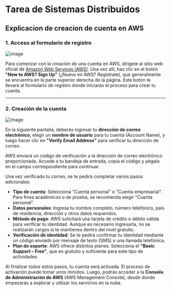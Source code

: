 # Tarea de Sistemas Distribuidos

## Explicacion de creacion de cuenta en AWS

### 1. Acceso al formulario de registro
![image](https://github.com/user-attachments/assets/f2e8ee49-7143-47ef-b566-aba45de185a9)

Para comenzar con la creación de una cuenta en AWS, dirígete al sitio web oficial de [Amazon Web Services (AWS)](https://aws.amazon.com/). Una vez allí, haz clic en el botón **"New to AWS? Sign Up"** (¿Nuevo en AWS? Regístrate), que generalmente se encuentra en la parte superior derecha de la página. Este botón te llevará al formulario de registro donde iniciarás el proceso para crear tu cuenta.

---

### 2. Creación de la cuenta
![image](https://github.com/user-attachments/assets/622699f3-d43d-4b4f-bde6-29335dc0f825)

En la siguiente pantalla, deberás ingresar tu **dirección de correo electrónico**, elegir un **nombre de usuario** para tu cuenta (Account Name), y luego hacer clic en **"Verify Email Address"** para verificar tu dirección de correo.

AWS enviará un código de verificación a la dirección de correo electrónico proporcionada. Accede a tu bandeja de entrada, copia el código y pégalo en el campo correspondiente para continuar.

Una vez verificado tu correo, se te pedirá completar varios pasos adicionales:

- **Tipo de cuenta**: Selecciona "Cuenta personal" o "Cuenta empresarial". Para fines académicos o de prueba, se recomienda elegir "Cuenta personal".
- **Datos personales**: Ingresa tu nombre completo, número telefónico, país de residencia, dirección y otros datos requeridos.
- **Método de pago**: AWS solicitará una tarjeta de crédito o débito válida para verificar tu identidad. Aunque es necesario ingresarla, no se realizarán cargos si te mantienes dentro del nivel gratuito.
- **Verificación de identidad**: Se te pedirá confirmar tu identidad mediante un código enviado por mensaje de texto (SMS) o una llamada telefónica.
- **Plan de soporte**: AWS ofrece distintos planes. Selecciona el **"Basic Support – Free"**, que es gratuito y suficiente para este tipo de actividades.

Al finalizar todos estos pasos, tu cuenta será activada. El proceso de activación puede tomar unos minutos. Luego, podrás acceder a la **Consola de Administración de AWS** (AWS Management Console), desde donde empezarás a explorar y utilizar los servicios en la nube.
